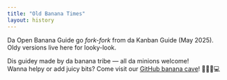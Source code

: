 ```yaml
---
title: "Old Banana Times"
layout: history
---
```


Da Open Banana Guide go _fork-fork_ from da Kanban Guide (May 2025).  
Oldy versions live here for looky-look.

Dis guidey made by da banana tribe — all da minions welcome!  
Wanna helpy or add juicy bits? Come visit our [GitHub banana cave](https://github.com/KanbanGuides/OpenGuideToKanban)! 🍌👷‍♂️💻
